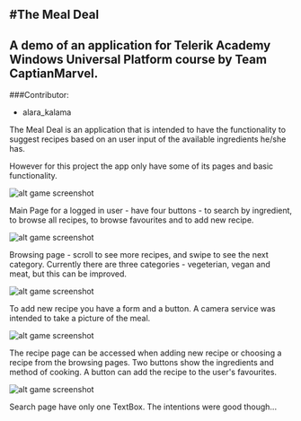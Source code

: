 #The Meal Deal
--
A demo of an application for Telerik Academy Windows Universal Platform course by Team CaptianMarvel.
-
###Contributor: 

* alara_kalama


The Meal Deal is an application that is intended to have the functionality to suggest recipes based on an user input of the available ingredients he/she has. 

However for this project the app only have some of its pages and basic functionality.

![alt game screenshot](http://prikachi.com/images/178/8529178x.png "Main Page")

Main Page for a logged in user - have four buttons - to search by ingredient, to browse all recipes, to browse favourites and to add new recipe.

![alt game screenshot](http://prikachi.com/images/185/8529185y.png "Browse Page")

Browsing page - scroll to see more recipes, and swipe to see the next category. Currently there are three categories - vegeterian, vegan and meat, but this can be improved.

![alt game screenshot](http://prikachi.com/images/190/8529190D.png "Add Page")

To add new recipe you have a form and a button. A camera service was intended to take a picture of the meal.

![alt game screenshot](http://prikachi.com/images/192/8529192q.png "Recipe Page")

The recipe page can be accessed when adding new recipe or choosing a recipe from the browsing pages. Two buttons show the ingredients and method of cooking. A button can add the recipe to the user's favourites.

![alt game screenshot](http://prikachi.com/images/195/8529195j.png "Search Page")

Search page have only one TextBox. The intentions were good though...
